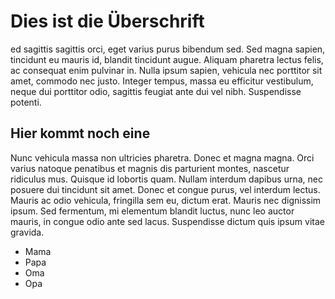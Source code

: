 # Dies ist die Überschrift
ed sagittis sagittis orci, eget varius purus bibendum sed. Sed magna sapien, tincidunt eu mauris id, blandit tincidunt augue. 
Aliquam pharetra lectus felis, ac consequat enim pulvinar in. Nulla ipsum sapien, vehicula nec porttitor sit amet, commodo nec justo. 
Integer tempus, massa eu efficitur vestibulum, neque dui porttitor odio, sagittis feugiat ante dui vel nibh. Suspendisse potenti. 
## Hier kommt noch eine
Nunc vehicula massa non ultricies pharetra. Donec et magna magna. Orci varius natoque penatibus et magnis dis parturient montes, nascetur ridiculus mus. 
Quisque id lobortis quam. Nullam interdum dapibus urna, nec posuere dui tincidunt sit amet. Donec et congue purus, vel interdum lectus. 
Mauris ac odio vehicula, fringilla sem eu, dictum erat. Mauris nec dignissim ipsum. Sed fermentum, mi elementum blandit luctus, nunc leo auctor mauris, in congue odio ante sed lacus. 
Suspendisse dictum quis ipsum vitae gravida. 
* Mama
* Papa
* Oma
* Opa